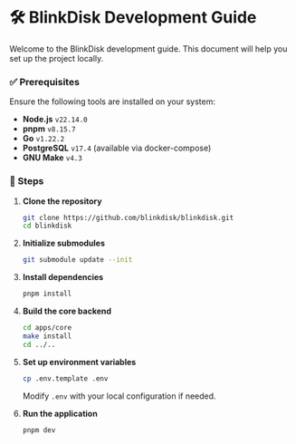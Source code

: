 # 🛠️ BlinkDisk Development Guide

Welcome to the BlinkDisk development guide. This document will help you set up the project locally.

### ✅ Prerequisites

Ensure the following tools are installed on your system:

- **Node.js** `v22.14.0`
- **pnpm** `v8.15.7`
- **Go** `v1.22.2`
- **PostgreSQL** `v17.4` (available via docker-compose)
- **GNU Make** `v4.3`

### 🚀 Steps

1. **Clone the repository**

   ```bash
   git clone https://github.com/blinkdisk/blinkdisk.git
   cd blinkdisk
   ```

2. **Initialize submodules**

   ```bash
   git submodule update --init
   ```

3. **Install dependencies**

   ```bash
   pnpm install
   ```

4. **Build the core backend**

   ```bash
   cd apps/core
   make install
   cd ../..
   ```

5. **Set up environment variables**

   ```bash
   cp .env.template .env
   ```

   Modify `.env` with your local configuration if needed.

6. **Run the application**

   ```bash
   pnpm dev
   ```
